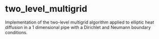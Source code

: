# two_level_multigrid
Implementation of the two-level multigrid algorithm applied to elliptic heat diffusion in a 1 dimensional pipe with a Dirichlet and Neumann boundary conditions.
